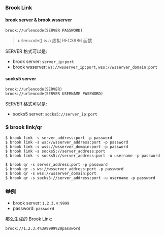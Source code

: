 ### Brook Link

#### brook server & brook wsserver

```
brook://urlencode(SERVER PASSWORD)
```

> urlencode() is a 虚拟 RFC3986 函数

SERVER 格式可以是:

* brook server: `server_ip:port`
* brook wsserver: `ws://wsserver_ip:port`, `wss://wsserver_domain:port`

#### socks5 server

```
brook://urlencode(SERVER)
brook://urlencode(SERVER USERNAME PASSWORD)
```

SERVER 格式可以是:

* socks5 server: `socks5://server_ip:port`

### $ brook link/qr

```
$ brook link -s server_address:port -p password
$ brook link -s ws://wsserver_address:port -p password
$ brook link -s wss://wsserver_domain:port -p password
$ brook link -s socks5://server_address:port
$ brook link -s socks5://server_address:port -u username -p password

$ brook qr -s server_address:port -p password
$ brook qr -s ws://wsserver_address:port -p password
$ brook qr -s wss://wsserver_domain:port
$ brook qr -s socks5://server_address:port -u username -p password
```

### 举例

* brook server: `1.2.3.4:9999`
* password: `password`

那么生成的 Brook Link:

```
brook://1.2.3.4%3A9999%20password
```

